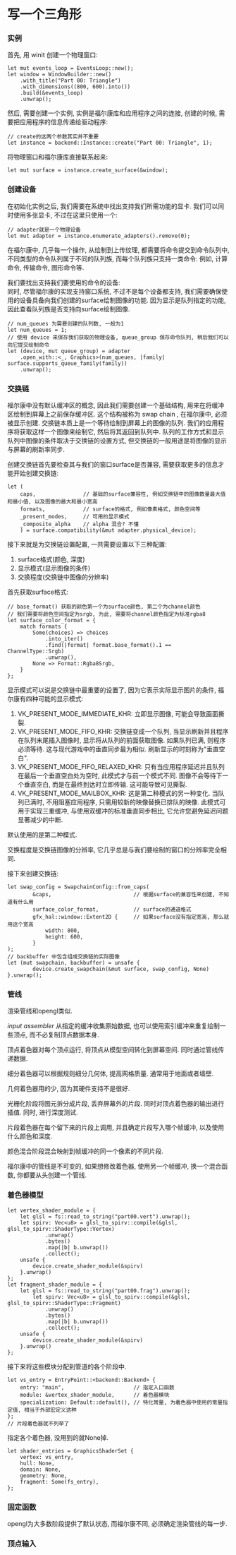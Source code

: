 # 写一个三角形

### 实例

首先, 用 winit 创建一个物理窗口:  

```
let mut events_loop = EventsLoop::new();
let window = WindowBuilder::new()
    .with_title("Part 00: Triangle")
    .with_dimensions((800, 600).into())
    .build(&events_loop)
    .unwrap();
```

然后, 需要创建一个实例, 实例是福尔康库和应用程序之间的连接, 创建的时候, 需要把应用程序的信息传递给驱动程序:  

```
// create的这两个参数其实并不重要
let instance = backend::Instance::create("Part 00: Triangle", 1);
```

将物理窗口和福尔康库直接联系起来:  

```
let mut surface = instance.create_surface(&window);
```

### 创建设备

在初始化实例之后, 我们需要在系统中找出支持我们所需功能的显卡. 我们可以同时使用多张显卡, 不过在这里只使用一个:  

```
// adapter就是一个物理设备
let mut adapter = instance.enumerate_adapters().remove(0);
```

在福尔康中, 几乎每一个操作, 从绘制到上传纹理, 都需要将命令提交到命令队列中, 不同类型的命令队列属于不同的队列族, 而每个队列族只支持一类命令: 例如, 计算命令, 传输命令, 图形命令等.  

我们要找出支持我们要使用的命令的设备:  
同时, 尽管福尔康的实现支持窗口系统, 不过不是每个设备都支持, 我们需要确保使用的设备具备向我们创建的surface绘制图像的功能. 因为显示是队列指定的功能, 因此查看队列族是否支持向surface绘制图像.  

```
// num_queues 为需要创建的队列数, 一般为1
let num_queues = 1;
// 使用 device 来保存我们获取的物理设备, queue_group 保存命令队列, 稍后我们可以向它提交绘制命令
let (device, mut queue_group) = adapter
    .open_with::<_, Graphics>(num_queues, |family| surface.supports_queue_family(family))
    .unwrap();
```

### 交换链

福尔康中没有默认缓冲区的概念, 因此我们需要创建一个基础结构, 用来在将缓冲区绘制到屏幕上之前保存缓冲区. 这个结构被称为 swap chain , 在福尔康中, 必须被显示创建.  交换链本质上是一个等待绘制到屏幕上的图像的队列. 我们的应用程序将获取这样一个图像来绘制它, 然后将其返回到队列中. 队列的工作方式和显示队列中图像的条件取决于交换链的设置方式, 但交换链的一般用途是将图像的显示与屏幕的刷新率同步. 

创建交换链首先要检查其与我们的窗口surface是否兼容, 需要获取更多的信息才能开始创建交换链:  

```
let (
    caps,               // 基础的surface兼容性, 例如交换链中的图像数量最大值和最小值, 以及图像的最大和最小宽高
    formats,            // surface的格式, 例如像素格式, 颜色空间等
    _present_modes,     // 可用的显示模式
    _composite_alpha    // alpha 混合? 不懂
    ) = surface.compatibility(&mut adapter.physical_device);
```

接下来就是为交换链设置配置, 一共需要设置以下三种配置:  

1. surface格式(颜色, 深度)
2. 显示模式(显示图像的条件)
3. 交换程度(交换链中图像的分辨率)  

首先获取surface格式:  

```
// base_format() 获取的颜色第一个为surface颜色, 第二个为channel颜色
// 我们需要将颜色空间指定为srgb, 为此, 需要将channel颜色指定为标准rgba8
let surface_color_format = {
    match formats {
        Some(choices) => choices
            .into_iter()
            .find(|format| format.base_format().1 == ChannelType::Srgb)
            .unwrap(),
        None => Format::Rgba8Srgb,
    }
};
```

显示模式可以说是交换链中最重要的设置了, 因为它表示实际显示图片的条件, 福尔康有四种可能的显示模式:  

1. VK_PRESENT_MODE_IMMEDIATE_KHR: 立即显示图像, 可能会导致画面撕裂.  
2. VK_PRESENT_MODE_FIFO_KHR: 交换链变成一个队列, 当显示刷新并且程序在队列末尾插入图像时, 显示将从队列的前面获取图像. 如果队列已满, 则程序必须等待. 这与现代游戏中的垂直同步最为相似. 刷新显示的时刻称为"垂直空白".  
3. VK_PRESENT_MODE_FIFO_RELAXED_KHR: 只有当应用程序延迟并且队列在最后一个垂直空白处为空时, 此模式才与前一个模式不同. 图像不会等待下一个垂直空白, 而是在最终到达时立即传输. 这可能导致可见撕裂.  
4. VK_PRESENT_MODE_MAILBOX_KHR: 这是第二种模式的另一种变化. 当队列已满时, 不用阻塞应用程序, 只需用较新的映像替换已排队的映像. 此模式可用于实现三重缓冲, 与使用双缓冲的标准垂直同步相比, 它允许您避免延迟问题显著减少的中断. 

默认使用的是第二种模式.   

交换程度是交换链图像的分辨率, 它几乎总是与我们要绘制的窗口的分辨率完全相同. 

接下来创建交换链:  

```
let swap_config = SwapchainConfig::from_caps(
        &caps,                          // 根据surface的兼容性来创建, 不知道有什么用
        surface_color_format,           // surface的通道格式
        gfx_hal::window::Extent2D {     // 如果surface没有指定宽高, 那么就用这个宽高
            width: 800,
            height: 600,
        }
);
// backbuffer 中包含组成交换链的实际图像
let (mut swapchain, backbuffer) = unsafe {
        device.create_swapchain(&mut surface, swap_config, None)
}.unwrap();
```

### 管线

渲染管线和opengl类似.  

*input assembler* 从指定的缓冲收集原始数据, 也可以使用索引缓冲来重复绘制一些顶点, 而不必复制顶点数据本身.  

顶点着色器对每个顶点运行, 将顶点从模型空间转化到屏幕空间. 同时通过管线传递数据.  

细分着色器可以根据规则细分几何体, 提高网格质量. 通常用于地面或者墙壁.  

几何着色器用的少, 因为其硬件支持不是很好.  

光栅化阶段将图元拆分成片段, 丢弃屏幕外的片段. 同时对顶点着色器的输出进行插值. 同时, 进行深度测试.  

片段着色器在每个留下来的片段上调用, 并且确定片段写入哪个帧缓冲, 以及使用什么颜色和深度.  

颜色混合阶段混合映射到帧缓冲的同一个像素的不同片段.  

福尔康中的管线是不可变的, 如果想修改着色器, 使用另一个帧缓冲, 换一个混合函数, 你都要从头创建一个管线.  

### 着色器模型

```
let vertex_shader_module = {
    let glsl = fs::read_to_string("part00.vert").unwrap();
    let spirv: Vec<u8> = glsl_to_spirv::compile(&glsl, glsl_to_spirv::ShaderType::Vertex)
            .unwrap()
            .bytes()
            .map(|b| b.unwrap())
            .collect();
    unsafe {
        device.create_shader_module(&spirv)
    }.unwrap()
};
let fragment_shader_module = {
    let glsl = fs::read_to_string("part00.frag").unwrap();
        let spirv: Vec<u8> = glsl_to_spirv::compile(&glsl, glsl_to_spirv::ShaderType::Fragment)
            .unwrap()
            .bytes()
            .map(|b| b.unwrap())
            .collect();
    unsafe {
        device.create_shader_module(&spirv)
    }.unwrap()
};
```

接下来将这些模块分配到管道的各个阶段中.  

```
let vs_entry = EntryPoint::<backend::Backend> {
    entry: "main",                      // 指定入口函数
    module: &vertex_shader_module,      // 着色器模块
    specialization: Default::default(), // 特化常量, 为着色器中使用的常量指定值, 相当于外部宏定义这种
};
// 片段着色器就不列举了
```

指定各个着色器, 没用到的就None掉. 

```
let shader_entries = GraphicsShaderSet {
    vertex: vs_entry,
    hull: None,
    domain: None,
    geometry: None,
    fragment: Some(fs_entry),
};
```

### 固定函数

opengl为大多数阶段提供了默认状态, 而福尔康不同, 必须确定渲染管线的每一步.  

### 顶点输入

